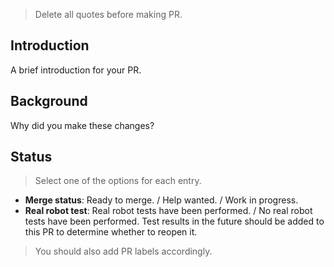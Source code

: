 > Delete all quotes before making PR.

## Introduction

A brief introduction for your PR.

## Background

Why did you make these changes?

## Status

> Select one of the options for each entry.

- **Merge status**: Ready to merge. / Help wanted. / Work in progress.
- **Real robot test**: Real robot tests have been performed. / No real robot tests have been performed. Test results in the future should be added to this PR to determine whether to reopen it.

> You should also add PR labels accordingly.
